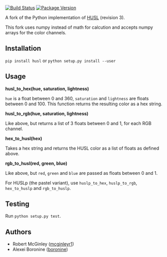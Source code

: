 [![Build Status](https://travis-ci.org/husl-colors/husl-python.svg?branch=master)](http://travis-ci.org/husl-colors/husl-python)
[![Package Version](https://img.shields.io/pypi/v/husl.svg)](https://pypi.python.org/pypi/husl/)

A fork of the Python implementation of [HUSL](http://www.husl-colors.org) (revision 3).

This fork uses numpy instead of math for calcution and accepts numpy arrays for the color channels.

## Installation

`pip install husl` or `python setup.py install --user`

## Usage

**husl_to_hex(hue, saturation, lightness)**

`hue` is a float between 0 and 360, `saturation` and `lightness` are floats between 0 and 100. This function returns the resulting color as a hex string.

**husl_to_rgb(hue, saturation, lightness)**

Like above, but returns a list of 3 floats between 0 and 1, for each RGB channel.

**hex_to_husl(hex)**

Takes a hex string and returns the HUSL color as a list of floats as defined above.

**rgb_to_husl(red, green, blue)**

Like above, but `red`, `green` and `blue` are passed as floats between 0 and 1.

For HUSLp (the pastel variant), use `huslp_to_hex`, `huslp_to_rgb`, `hex_to_huslp` and `rgb_to_huslp`.

## Testing

Run `python setup.py test`.

## Authors

* Robert McGinley ([mcginleyr1](http://github.com/mcginleyr1))
* Alexei Boronine ([boronine](http://github.com/boronine))

